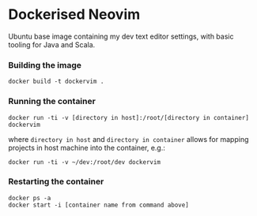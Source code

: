 # Dockerised Neovim

Ubuntu base image containing my dev text editor settings, with basic tooling for Java and Scala.

### Building the image
    docker build -t dockervim .

### Running the container
    docker run -ti -v [directory in host]:/root/[directory in container] dockervim

where `directory in host` and `directory in container` allows for mapping projects in host machine into the
container, e.g.:

    docker run -ti -v ~/dev:/root/dev dockervim

### Restarting the container
    docker ps -a
    docker start -i [container name from command above]

